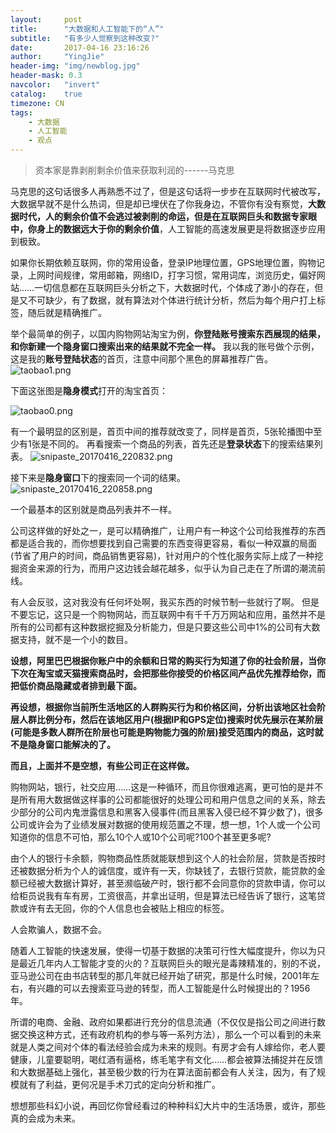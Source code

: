 ```yaml
---
layout:     post
title:      "大数据和人工智能下的“人”"
subtitle:   "有多少人觉察到这种改变?"
date:       2017-04-16 23:16:26
author:     "YingJie"
header-img: "img/newblog.jpg"
header-mask: 0.3
navcolor:   "invert"
catalog:	true
timezone: CN
tags:
    - 大数据
    - 人工智能
    - 观点
---
```


> 资本家是靠剥削剩余价值来获取利润的------马克思

马克思的这句话很多人再熟悉不过了，但是这句话将一步步在互联网时代被改写，大数据早就不是什么热词，但是却已埋伏在了你我身边，不管你有没有察觉，**大数据时代，人的剩余价值不会逃过被剥削的命运，但是在互联网巨头和数据专家眼中，你身上的数据远大于你的剩余价值**，人工智能的高速发展更是将数据逐步应用到极致。

如果你长期依赖互联网，你的常用设备，登录IP地理位置，GPS地理位置，购物记录，上网时间规律，常用邮箱，网络ID，打字习惯，常用词库，浏览历史，偏好网站……一切信息都在互联网巨头分析之下，大数据时代，个体成了渺小的存在，但是又不可缺少，有了数据，就有算法对个体进行统计分析，然后为每个用户打上标签，随后就是精确推广。

举个最简单的例子，以国内购物网站淘宝为例，**你登陆账号搜索东西展现的结果，和你新建一个隐身窗口搜索出来的结果就不完全一样。**
我以我的账号做个示例，这是我的**账号登陆状态**的首页，注意中间那个黑色的屏幕推荐广告。
![taobao1.png](https://ooo.0o0.ooo/2017/04/16/58f38ca4b3105.png)

下面这张图是**隐身模式**打开的淘宝首页：

![taobao0.png](https://ooo.0o0.ooo/2017/04/16/58f38ccc60e6e.png)

有一个最明显的区别是，首页中间的推荐就改变了，同样是首页，5张轮播图中至少有1张是不同的。
再看搜索一个商品的列表，首先还是**登录状态**下的搜索结果列表。
![snipaste_20170416_220832.png](https://ooo.0o0.ooo/2017/04/16/58f38cd506700.png)

接下来是**隐身窗口**下的搜索同一个词的结果。
![snipaste_20170416_220858.png](https://ooo.0o0.ooo/2017/04/16/58f38cd688006.png)

一个最基本的区别就是商品列表并不一样。

公司这样做的好处之一，是可以精确推广，让用户有一种这个公司给我推荐的东西都是适合我的，而你想要找到自己需要的东西变得更容易，看似一种双赢的局面(节省了用户的时间，商品销售更容易)，针对用户的个性化服务实际上成了一种挖掘资金来源的行为，而用户这边钱会越花越多，似乎认为自己走在了所谓的潮流前线。

有人会反驳，这对我没有任何坏处啊，我买东西的时候节制一些就行了啊。
但是不要忘记，这只是一个购物网站，而互联网中有千千万万网站和应用，虽然并不是所有的公司都有这种数据挖掘及分析能力，但是只要这些公司中1%的公司有大数据支持，就不是一个小的数目。

**设想，阿里巴巴根据你账户中的余额和日常的购买行为知道了你的社会阶层，当你下次在淘宝或天猫搜索商品时，会把那些你接受的价格区间产品优先推荐给你，而把低价商品隐藏或者排到最下面。**

**再设想，根据你当前所生活地区的人群购买行为和价格区间，分析出该地区社会阶层人群比例分布，然后在该地区用户(根据IP和GPS定位)搜索时优先展示在某阶层(可能是多数人群所在阶层也可能是购物能力强的阶层)接受范围内的商品，这时就不是隐身窗口能解决的了。**

**而且，上面并不是空想，有些公司正在这样做。**

购物网站，银行，社交应用……这是一种循环，而且你很难逃离，更可怕的是并不是所有用大数据做这样事的公司都能很好的处理公司和用户信息之间的关系，除去少部分的公司内鬼泄露信息和黑客入侵事件(而且黑客入侵已经不算少数了)，很多公司或许会为了业绩发展对数据的使用规范置之不理，想一想，1个人或一个公司知道你的信息不可怕，那么10个人或10个公司呢?100个甚至更多呢?

由个人的银行卡余额，购物商品性质就能联想到这个人的社会阶层，贷款是否按时还被数据分析为个人的诚信度，或许有一天，你缺钱了，去银行贷款，能贷款的金额已经被大数据计算好，甚至濒临破产时，银行都不会同意你的贷款申请，你可以给柜员说我有车有房，工资很高，并拿出证明，但是算法已经告诉了银行，这笔贷款或许有去无回，你的个人信息也会被贴上相应的标签。

人会欺骗人，数据不会。

随着人工智能的快速发展，使得一切基于数据的决策可行性大幅度提升，你以为只是最近几年内人工智能才变的火的？互联网巨头的眼光是毒辣精准的，别的不说，亚马逊公司在由书店转型的那几年就已经开始了研究，那是什么时候，2001年左右，有兴趣的可以去搜索亚马逊的转型，而人工智能是什么时候提出的？1956年。

所谓的电商、金融、政府如果都进行充分的信息流通（不仅仅是指公司之间进行数据交换这种方式，还有政府机构的参与等一系列方法），那么一个可以看到的未来就是人类之间对个体的看法经验会成为未来的规则。有房才会有人嫁给你，老人要健康，儿童要聪明，喝红酒有逼格，练毛笔字有文化……都会被算法捕捉并在反馈和大数据基础上强化，甚至极少数的行为在算法面前都会有人关注，因为，有了规模就有了利益，更何况是手术刀式的定向分析和推广。

想想那些科幻小说，再回忆你曾经看过的种种科幻大片中的生活场景，或许，那些真的会成为未来。




